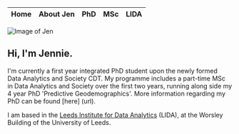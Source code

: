 Home | About Jen | PhD | MSc | LIDA | 
-----|-----------|-----|-----|------|

![Image of Jen](https://pbs.twimg.com/profile_images/820009850897887238/HKzFRITJ_400x400.jpg)

## Hi, I'm Jennie.

I'm currently a first year integrated PhD student upon the newly formed Data Analytics and Society CDT. My programme includes a part-time MSc in Data Analytics and Society over the first two years, running along side my 4 year PhD 'Predictive Geodemographics'. More information regarding my PhD can be found [here] (url). 


I am based in the [Leeds Institute for Data Analytics](www.lida.leeds.ac.uk) (LIDA), at the Worsley Building of the University of Leeds. 




